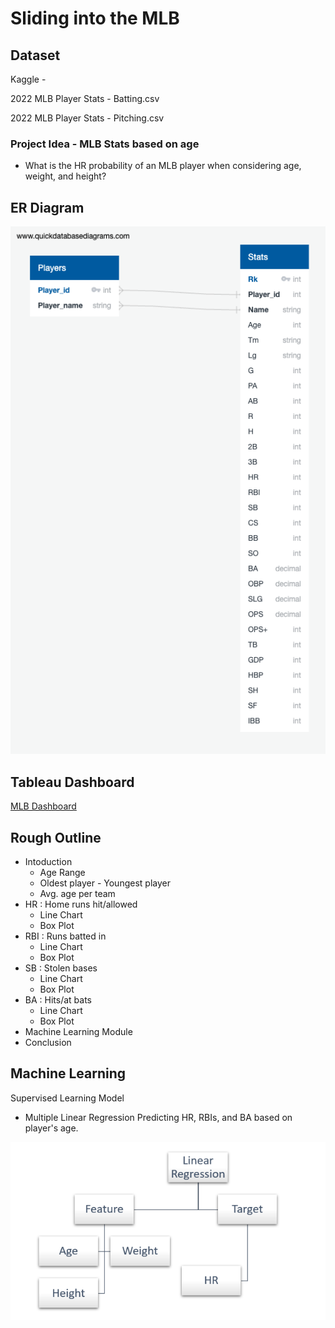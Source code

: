 # Sliding into the MLB

## Dataset
Kaggle - 

2022 MLB Player Stats - Batting.csv

2022 MLB Player Stats - Pitching.csv


### Project Idea - MLB Stats based on age
- What is the HR probability of an MLB player when considering age, weight, and height?

## ER Diagram
![](https://github.com/LeishMarrero/SlidingIntoTheMLB/blob/main/Project_Images/QuickDBD-export.png)

## Tableau Dashboard
[MLB Dashboard](https://public.tableau.com/views/MLBProject_16831646424700/SBonMap?:language=en-US&publish=yes&:display_count=n&:origin=viz_share_link)

## Rough Outline
- Intoduction
  - Age Range
  - Oldest player - Youngest player
  - Avg. age per team
- HR : Home runs hit/allowed
  - Line Chart
  - Box Plot
- RBI : Runs batted in
  - Line Chart
  - Box Plot
- SB : Stolen bases
  - Line Chart
  - Box Plot
- BA : Hits/at bats
  - Line Chart
  - Box Plot
- Machine Learning Module
- Conclusion

## Machine Learning
Supervised Learning Model
- Multiple Linear Regression
Predicting HR, RBIs, and BA based on player's age.

![PaperModel1](Project_Images/PaperModel1.png)
